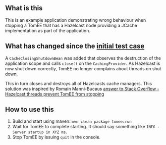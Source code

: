What is this
----
This is an example application demonstrating wrong behaviour when stopping a TomEE that has a Hazelcast node providing a JCache implementation as part of the application.

What has changed since the [initial test case](https://github.com/schroenser/hazelcast-in-war-test/tree/initial-test-case)
----
A `CacheClosingShutdownBean` was added that observes the destruction of the application scope and calls `close()` on the `CachingProvider`. As Hazelcast is now shut down correctly, TomEE no longer complains about threads on shut down.

This in turn closes and destroys all of Hazelcasts cache managers. This solution was inspired by Romain Manni-Bucaus [answer to Stack Overflow - Hazelcast threads prevent TomEE from stopping](http://stackoverflow.com/a/39080578/2060692) 

How to use this
----
1. Build and start using maven: `mvn clean package tomee:run`
2. Wait for TomEE to complete starting. It should say something like `INFO - Server startup in XYZ ms`.
3. Stop TomEE by issuing `quit` in the console.